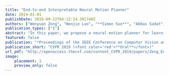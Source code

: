 ```yaml
---
title: "End-to-end Interpretable Neural Motion Planner"
date: 2019-01-01
publishDate: 2019-09-22T04:12:14.301740Z
authors: ["Wenyuan Zeng", "Wenjie Luo", "**Simon Suo**", "Abbas Sadat", "Bin Yang", "Sergio Casas", "Raquel Urtasun"]
publication_types: ["1"]
abstract: "In this paper, we propose a neural motion planner for learning to drive autonomously in complex urban scenarios that include traffic-light handling, yielding, and interactions with multiple road-users. Towards this goal, we design a holistic model that takes as input raw LIDAR data and a HD map and produces interpretable intermediate representations in the form of 3D detections and their future trajectories, as well as a cost volume defining the goodness of each position that the self-driving car can take within the planning horizon. We then sample a set of diverse physically possible trajectories and choose the one with the minimum learned cost. Importantly, our cost volume is able to naturally capture multi-modality. We demonstrate the effectiveness of our approach in real-world driving data captured in several cities in North America. Our experiments show that the learned cost volume can generate safer planning than all the baselines."
featured: false
publication: "*Proceedings of the IEEE Conference on Computer Vision and Pattern Recognition*"
publication_short: "CVPR 2019 (<font color='red'>**Oral**</font>)"
url_pdf: "http://openaccess.thecvf.com/content_CVPR_2019/papers/Zeng_End-To-End_Interpretable_Neural_Motion_Planner_CVPR_2019_paper.pdf"
image:
    placement: 1
    preview_only: false
---
```


